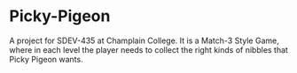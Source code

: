 # Picky-Pigeon
A project for SDEV-435 at Champlain College. It is a Match-3 Style Game, where in each level the player needs to collect the right kinds of nibbles that Picky Pigeon wants.
